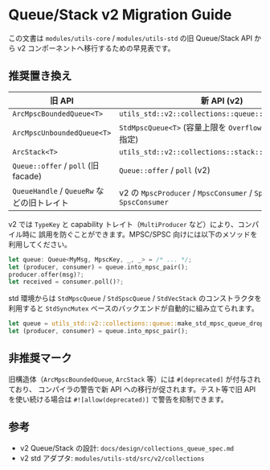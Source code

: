# Queue/Stack v2 Migration Guide

この文書は `modules/utils-core` / `modules/utils-std` の旧 Queue/Stack API から v2
コンポーネントへ移行するための早見表です。

## 推奨置き換え

| 旧 API                                    | 新 API (v2)                                                          |
|-------------------------------------------|----------------------------------------------------------------------|
| `ArcMpscBoundedQueue<T>`                  | `utils_std::v2::collections::queue::StdMpscQueue<T>`                  |
| `ArcMpscUnboundedQueue<T>`                | `StdMpscQueue<T>` (容量上限を `OverflowPolicy::Grow` で指定)         |
| `ArcStack<T>`                             | `utils_std::v2::collections::stack::StdVecStack<T>`                   |
| `Queue::offer` / `poll` (旧 facade)       | `Queue::offer` / `poll` (v2)                                         |
| `QueueHandle` / `QueueRw` などの旧トレイト | v2 の `MpscProducer` / `MpscConsumer` / `SpscProducer` / `SpscConsumer` |

v2 では `TypeKey` と capability トレイト（`MultiProducer` など）により、コンパイル時に
誤用を防ぐことができます。MPSC/SPSC 向けには以下のメソッドを利用してください。

```rust
let queue: Queue<MyMsg, MpscKey, _, _> = /* ... */;
let (producer, consumer) = queue.into_mpsc_pair();
producer.offer(msg)?;
let received = consumer.poll()?;
```

std 環境からは `StdMpscQueue` / `StdSpscQueue` / `StdVecStack` のコンストラクタを利用すると
`StdSyncMutex` ベースのバックエンドが自動的に組み立てられます。

```rust
let queue = utils_std::v2::collections::queue::make_std_mpsc_queue_drop_oldest(1024);
let (producer, consumer) = queue.into_mpsc_pair();
```

## 非推奨マーク

旧構造体（`ArcMpscBoundedQueue`, `ArcStack` 等）には `#[deprecated]` が付与されており、
コンパイラの警告で新 API への移行が促されます。テスト等で旧 API を使い続ける場合は
`#![allow(deprecated)]` で警告を抑制できます。

## 参考

- v2 Queue/Stack の設計: `docs/design/collections_queue_spec.md`
- v2 std アダプタ: `modules/utils-std/src/v2/collections`
